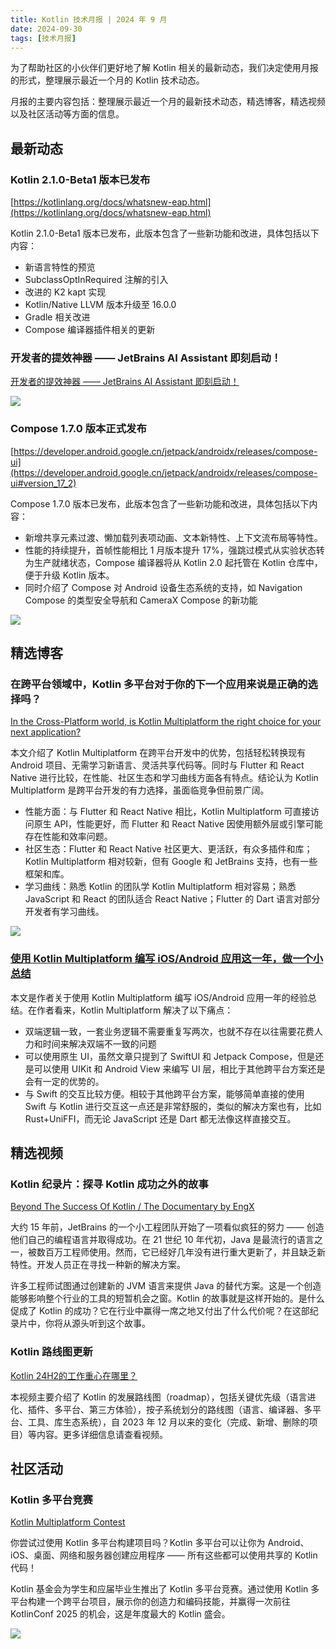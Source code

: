 ```yaml
---
title: Kotlin 技术月报 | 2024 年 9 月
date: 2024-09-30
tags: [技术月报]
---
```


为了帮助社区的小伙伴们更好地了解 Kotlin 相关的最新动态，我们决定使用月报的形式，整理展示最近一个月的 Kotlin 技术动态。

月报的主要内容包括：整理展示最近一个月的最新技术动态，精选博客，精选视频以及社区活动等方面的信息。

## 最新动态
### Kotlin 2.1.0-Beta1 版本已发布
[https://kotlinlang.org/docs/whatsnew-eap.html](https://kotlinlang.org/docs/whatsnew-eap.html)

Kotlin 2.1.0-Beta1 版本已发布，此版本包含了一些新功能和改进，具体包括以下内容：

- 新语言特性的预览
- SubclassOptInRequired 注解的引入
- 改进的 K2 kapt 实现
- Kotlin/Native LLVM 版本升级至 16.0.0
- Gradle 相关改进
- Compose 编译器插件相关的更新

### 开发者的提效神器 —— JetBrains AI Assistant 即刻启动！
[开发者的提效神器 —— JetBrains AI Assistant 即刻启动！](https://mp.weixin.qq.com/s/zVYjcFvrb-AmwmN0fYU05A)

![](https://raw.gitmirror.com/RicardoJiang/resource/refs/heads/main/2024/september/p4.webp)

### Compose 1.7.0 版本正式发布
[https://developer.android.google.cn/jetpack/androidx/releases/compose-ui](https://developer.android.google.cn/jetpack/androidx/releases/compose-ui#version_17_2)

Compose 1.7.0 版本已发布，此版本包含了一些新功能和改进，具体包括以下内容：

- 新增共享元素过渡、懒加载列表项动画、文本新特性、上下文流布局等特性。
- 性能的持续提升，首帧性能相比 1 月版本提升 17%，强跳过模式从实验状态转为生产就绪状态，Compose 编译器将从 Kotlin 2.0 起托管在 Kotlin 仓库中，便于升级 Kotlin 版本。
- 同时介绍了 Compose 对 Android 设备生态系统的支持，如 Navigation Compose 的类型安全导航和 CameraX Compose 的新功能

![](https://raw.gitmirror.com/RicardoJiang/resource/refs/heads/main/2024/september/p5.png)

## 精选博客
### 在跨平台领域中，Kotlin 多平台对于你的下一个应用来说是正确的选择吗？
[In the Cross-Platform world, is Kotlin Multiplatform the right choice for your next application?](https://medium.com/israeli-tech-radar/in-the-cross-platform-world-is-kotlin-multiplatform-the-right-choice-for-your-next-application-96073b17a91c)

本文介绍了 Kotlin Multiplatform 在跨平台开发中的优势，包括轻松转换现有 Android 项目、无需学习新语言、灵活共享代码等。同时与 Flutter 和 React Native 进行比较，在性能、社区生态和学习曲线方面各有特点。结论认为 Kotlin Multiplatform 是跨平台开发的有力选择，虽面临竞争但前景广阔。

- 性能方面：与 Flutter 和 React Native 相比，Kotlin Multiplatform 可直接访问原生 API，性能更好，而 Flutter 和 React Native 因使用额外层或引擎可能存在性能和效率问题。
- 社区生态：Flutter 和 React Native 社区更大、更活跃，有众多插件和库；Kotlin Multiplatform 相对较新，但有 Google 和 JetBrains 支持，也有一些框架和库。
- 学习曲线：熟悉 Kotlin 的团队学 Kotlin Multiplatform 相对容易；熟悉 JavaScript 和 React 的团队适合 React Native；Flutter 的 Dart 语言对部分开发者有学习曲线。

![](https://raw.gitmirror.com/RicardoJiang/resource/refs/heads/main/2024/september/p3.webp)

### [使用 Kotlin Multiplatform 编写 iOS/Android 应用这一年，做一个小总结](https://juejin.cn/post/7409238250042884108)
本文是作者关于使用 Kotlin Multiplatform 编写 iOS/Android 应用一年的经验总结。在作者看来，Kotlin Multiplatform 解决了以下痛点：

- 双端逻辑一致，一套业务逻辑不需要重复写两次，也就不存在以往需要花费人力和时间来解决双端不一致的问题
- 可以使用原生 UI，虽然文章只提到了 SwiftUI 和 Jetpack Compose，但是还是可以使用 UIKit 和 Android View 来编写 UI 层，相比于其他跨平台方案还是会有一定的优势的。
- 与 Swift 的交互比较方便。相较于其他跨平台方案，能够简单直接的使用 Swift 与 Kotlin 进行交互这一点还是非常舒服的，类似的解决方案也有，比如 Rust+UniFFI，而无论 JavaScript 还是 Dart 都无法像这样直接交互。

## 精选视频
### Kotlin 纪录片：探寻 Kotlin 成功之外的故事
[Beyond The Success Of Kotlin / The Documentary by EngX](https://www.youtube.com/watch?v=E8CtE7qTb-Q)

大约 15 年前，JetBrains 的一个小工程团队开始了一项看似疯狂的努力 —— 创造他们自己的编程语言并取得成功。在 21 世纪 10 年代初，Java 是最流行的语言之一，被数百万工程师使用。然而，它已经好几年没有进行重大更新了，并且缺乏新特性。开发人员正在寻找一种新的解决方案。

许多工程师试图通过创建新的 JVM 语言来提供 Java 的替代方案。这是一个创造能够影响整个行业的工具的短暂机会之窗。Kotlin 的故事就是这样开始的。是什么促成了 Kotlin 的成功？它在行业中赢得一席之地又付出了什么代价呢？在这部纪录片中，你将从源头听到这个故事。

### Kotlin 路线图更新
[Kotlin 24H2的工作重心在哪里？](https://www.bilibili.com/video/BV1uss9eXEWD/)

本视频主要介绍了  Kotlin 的发展路线图（roadmap），包括关键优先级（语言进化、插件、多平台、第三方体验），按子系统划分的路线图（语言、编译器、多平台、工具、库生态系统），自 2023 年 12 月以来的变化（完成、新增、删除的项目）等内容。更多详细信息请查看视频。

## 社区活动
### Kotlin 多平台竞赛
[Kotlin Multiplatform Contest](https://kotlinconf.com/contest/)

你尝试过使用 Kotlin 多平台构建项目吗？Kotlin 多平台可以让你为 Android、iOS、桌面、网络和服务器创建应用程序 —— 所有这些都可以使用共享的 Kotlin 代码！

Kotlin 基金会为学生和应届毕业生推出了 Kotlin 多平台竞赛。通过使用 Kotlin 多平台构建一个跨平台项目，展示你的创造力和编码技能，并赢得一次前往 KotlinConf 2025 的机会，这是年度最大的 Kotlin 盛会。

![](https://raw.gitmirror.com/RicardoJiang/resource/refs/heads/main/2024/september/p9.png)